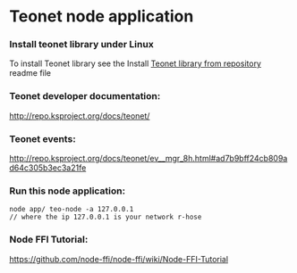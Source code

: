 # Teonet node application 


### Install teonet library under Linux

To install Teonet library see the Install [Teonet library from repository](docs/InstallTeonet.md) readme file


### Teonet developer documentation:  
http://repo.ksproject.org/docs/teonet/


### Teonet events:  
http://repo.ksproject.org/docs/teonet/ev__mgr_8h.html#ad7b9bff24cb809ad64c305b3ec3a21fe


### Run this node application:  

    node app/ teo-node -a 127.0.0.1
    // where the ip 127.0.0.1 is your network r-hose


### Node FFI Tutorial:  
https://github.com/node-ffi/node-ffi/wiki/Node-FFI-Tutorial

